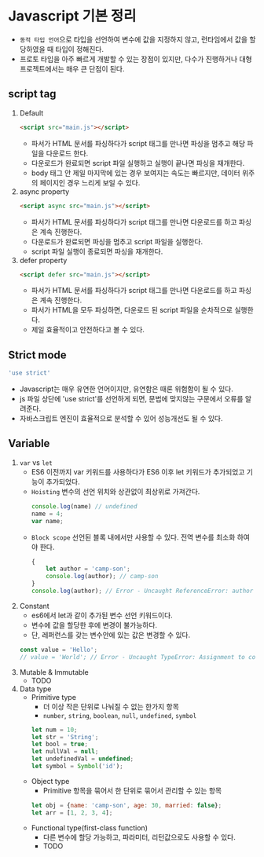 # Javascript 기본 정리
- `동적 타입 언어`으로 타입을 선언하여 변수에 값을 지정하지 않고, 런타임에서 값을 할당하였을 때 타입이 정해진다.
- 프로토 타입을 아주 빠르게 개발할 수 있는 장점이 있지만, 다수가 진행하거나 대형 프로젝트에서는 매우 큰 단점이 된다.

## script tag
1. Default
    ```html
    <script src="main.js"></script>
    ```
    - 파서가 HTML 문서를 파싱하다가 script 태그를 만나면 파싱을 멈추고 해당 파일을 다운로드 한다.
    - 다운로드가 완료되면 script 파일 실행하고 실행이 끝나면 파싱을 재개한다.
    - body 태그 안 제일 마지막에 있는 경우 보여지는 속도는 빠르지만, 데이터 위주의 페이지인 경우 느리게 보일 수 있다.
2. async property
    ```html
    <script async src="main.js"></script>
    ```
    - 파서가 HTML 문서를 파싱하다가 script 태그를 만나면 다운로드를 하고 파싱은 계속 진행한다.
    - 다운로드가 완료되면 파싱을 멈추고 script 파일을 실행한다.
    - script 파일 실행이 종료되면 파싱을 재개한다.
3. defer property
    ```html
    <script defer src="main.js"></script>
    ```
    - 파서가 HTML 문서를 파싱하다가 script 태그를 만나면 다운로드를 하고 파싱은 계속 진행한다.
    - 파서가 HTML을 모두 파싱하면, 다운로드 된 script 파일을 순차적으로 실행한다.
    - 제일 효율적이고 안전하다고 볼 수 있다.

## Strict mode
```js
'use strict'
```
- Javascript는 매우 유연한 언어이지만, 유연함은 때론 위험함이 될 수 있다.
- js 파일 상단에 'use strict'를 선언하게 되면, 문법에 맞지않는 구문에서 오류를 알려준다.
- 자바스크립트 엔진이 효율적으로 분석할 수 있어 성능개선도 될 수 있다.

## Variable
1. `var` vs `let`
    - ES6 이전까지 var 키워드를 사용하다가 ES6 이후 let 키워드가 추가되었고 기능이 추가되었다.
    - `Hoisting` 변수의 선언 위치와 상관없이 최상위로 가져간다.
        ```js
        console.log(name) // undefined
        name = 4;
        var name;
        ```
    - `Block scope` 선언된 블록 내에서만 사용할 수 있다. 전역 변수를 최소화 하여야 한다.
        ```js
        {
            let author = 'camp-son';
            console.log(author); // camp-son
        }
        console.log(author); // Error - Uncaught ReferenceError: author is not defined
        ```
2. Constant
    - es6에서 let과 같이 추가된 변수 선언 키워드이다.
    - 변수에 값을 할당한 후에 변경이 불가능하다.
    - 단, 레퍼런스를 갖는 변수안에 있는 값은 변경할 수 있다.
    ```js
    const value = 'Hello';
    // value = 'World'; // Error - Uncaught TypeError: Assignment to constant variable.
    ```
3. Mutable & Immutable
    - TODO
4. Data type
    - Primitive type
        - 더 이상 작은 단위로 나눠질 수 없는 한가지 항목
        - `number`, `string`, `boolean`, `null`, `undefined`, `symbol`
        ```js
        let num = 10;
        let str = 'String';
        let bool = true;
        let nullVal = null;
        let undefinedVal = undefined;
        let symbol = Symbol('id');
        ```
    - Object type
        - Primitive 항목을 묶어서 한 단위로 묶어서 관리할 수 있는 항목
        ```js
        let obj = {name: 'camp-son', age: 30, married: false};
        let arr = [1, 2, 3, 4];
        ```
    - Functional type(first-class function)
        - 다른 변수에 할당 가능하고, 파라미터, 리턴값으로도 사용할 수 있다.
        - TODO
    
            
        